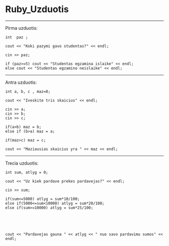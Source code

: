 # Ruby_Uzduotis
___________________________________________________________________
Pirma uzduotis:

    int  paz ;

    cout << "Koki pazymi gavo studentas?" << endl;

    cin >> paz;

    if (paz>=5) cout << "Studentas egzamina islaike" << endl;
    else cout << "Studentas egzamino neislaike" << endl;
____________________________________________________________________    
Antra uzduotis:

    int a, b, c , maz=0;

    cout << "Iveskite tris skaicius" << endl;

    cin >> a;
    cin >> b;
    cin >> c;

    if(a>b) maz = b;            
    else if (b>a) maz = a;

    if(maz>c) maz = c;

    cout << "Maziausias skaicius yra " << maz << endl;
_____________________________________________________________________
Trecia uzduotis:

    int sum, atlyg = 0;

    cout << "Uz kiek pardave prekes pardavejas?" << endl;

    cin >> sum;

    if(sum<=5000) atlyg = sum*10/100;
    else if(5000<=sum<10000) atlyg = sum*20/100;
    else if(sum>=10000) atlyg = sum*25/100;





    cout << "Pardavejas gauna " << atlyg << " nuo savo pardavimu sumos" << endl;


